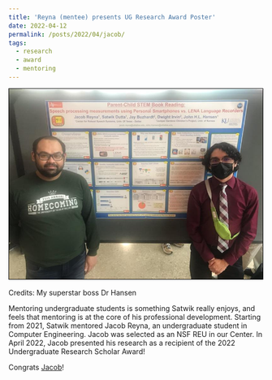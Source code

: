 ```yaml
---
title: 'Reyna (mentee) presents UG Research Award Poster'
date: 2022-04-12
permalink: /posts/2022/04/jacob/
tags:
  - research
  - award
  - mentoring
---
```


<img src='/images/2022-04-12-jacob-ug-award.JPG' style="border:1px solid black;" width="500">

Credits: My superstar boss Dr Hansen 

Mentoring undergraduate students is something Satwik really enjoys, and feels that mentoring is at the core of his professional development. Starting from 2021, Satwik mentored Jacob Reyna, an undergraduate student in Computer Engineering. Jacob was selected as an NSF REU in our Center. In April 2022, Jacob presented his research as a recipient of the 2022 Undergraduate Research Scholar Award!

Congrats [Jacob](https://www.linkedin.com/in/jacob-reyna/)!

